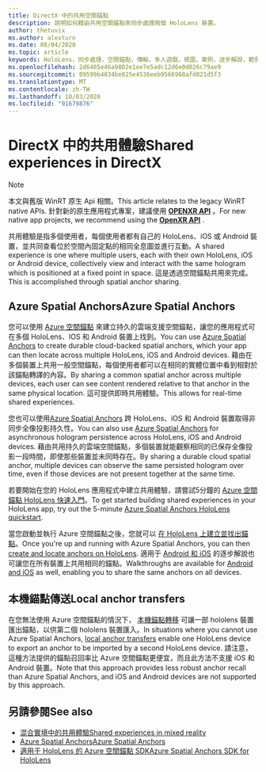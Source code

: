 ```yaml
---
title: DirectX 中的共用空間錨點
description: 說明如何藉由共用空間錨點來同步處理兩個 HoloLens 裝置。
author: thetuvix
ms.author: alexturn
ms.date: 08/04/2020
ms.topic: article
keywords: HoloLens，同步處理，空間錨點，傳輸，多人遊戲，視圖，案例，逐步解說，範例程式碼，Azure，Azure 空間錨點，ASA
ms.openlocfilehash: 2d6485e46a9802e1ee7e5adc12d6e0d026c79ae9
ms.sourcegitcommit: 09599b4034be825e4536eeb9566968afd021d5f3
ms.translationtype: MT
ms.contentlocale: zh-TW
ms.lasthandoff: 10/03/2020
ms.locfileid: "91679876"
---
```

# <a name="shared-experiences-in-directx"></a><span data-ttu-id="3ae0c-104">DirectX 中的共用體驗</span><span class="sxs-lookup"><span data-stu-id="3ae0c-104">Shared experiences in DirectX</span></span>

> [!NOTE]
> <span data-ttu-id="3ae0c-105">本文與舊版 WinRT 原生 Api 相關。</span><span class="sxs-lookup"><span data-stu-id="3ae0c-105">This article relates to the legacy WinRT native APIs.</span></span>  <span data-ttu-id="3ae0c-106">針對新的原生應用程式專案，建議使用 **[OPENXR API](../native/openxr-getting-started.md)** 。</span><span class="sxs-lookup"><span data-stu-id="3ae0c-106">For new native app projects, we recommend using the **[OpenXR API](../native/openxr-getting-started.md)** .</span></span>

<span data-ttu-id="3ae0c-107">共用體驗是指多個使用者，每個使用者都有自己的 HoloLens、iOS 或 Android 裝置，並共同查看位於空間內固定點的相同全息圖並進行互動。</span><span class="sxs-lookup"><span data-stu-id="3ae0c-107">A shared experience is one where multiple users, each with their own HoloLens, iOS or Android device, collectively view and interact with the same hologram which is positioned at a fixed point in space.</span></span> <span data-ttu-id="3ae0c-108">這是透過空間錨點共用來完成。</span><span class="sxs-lookup"><span data-stu-id="3ae0c-108">This is accomplished through spatial anchor sharing.</span></span>

## <a name="azure-spatial-anchors"></a><span data-ttu-id="3ae0c-109">Azure Spatial Anchors</span><span class="sxs-lookup"><span data-stu-id="3ae0c-109">Azure Spatial Anchors</span></span>

<span data-ttu-id="3ae0c-110">您可以使用 <a href="https://docs.microsoft.com/azure/spatial-anchors/overview" target="_blank">Azure 空間錨點</a> 來建立持久的雲端支援空間錨點，讓您的應用程式可在多個 HoloLens、IOS 和 Android 裝置上找到。</span><span class="sxs-lookup"><span data-stu-id="3ae0c-110">You can use <a href="https://docs.microsoft.com/azure/spatial-anchors/overview" target="_blank">Azure Spatial Anchors</a> to create durable cloud-backed spatial anchors, which your app can then locate across multiple HoloLens, iOS and Android devices.</span></span>  <span data-ttu-id="3ae0c-111">藉由在多個裝置上共用一般空間錨點，每個使用者都可以在相同的實體位置中看到相對於該錨點轉譯的內容。</span><span class="sxs-lookup"><span data-stu-id="3ae0c-111">By sharing a common spatial anchor across multiple devices, each user can see content rendered relative to that anchor in the same physical location.</span></span>  <span data-ttu-id="3ae0c-112">這可提供即時共用體驗。</span><span class="sxs-lookup"><span data-stu-id="3ae0c-112">This allows for real-time shared experiences.</span></span>

<span data-ttu-id="3ae0c-113">您也可以使用<a href="https://docs.microsoft.com/azure/spatial-anchors/overview" target="_blank">Azure Spatial Anchors</a> 跨 HoloLens、iOS 和 Android 裝置取得非同步全像投影持久性。</span><span class="sxs-lookup"><span data-stu-id="3ae0c-113">You can also use <a href="https://docs.microsoft.com/azure/spatial-anchors/overview" target="_blank">Azure Spatial Anchors</a> for asynchronous hologram persistence across HoloLens, iOS and Android devices.</span></span>  <span data-ttu-id="3ae0c-114">藉由共用持久的雲端空間錨點，多個裝置就能觀察相同的已保存全像投影一段時間，即使那些裝置並未同時存在。</span><span class="sxs-lookup"><span data-stu-id="3ae0c-114">By sharing a durable cloud spatial anchor, multiple devices can observe the same persisted hologram over time, even if those devices are not present together at the same time.</span></span>

<span data-ttu-id="3ae0c-115">若要開始在您的 HoloLens 應用程式中建立共用體驗，請嘗試5分鐘的 <a href="https://docs.microsoft.com/azure/spatial-anchors/quickstarts/get-started-hololens" target="_blank">Azure 空間錨點 HoloLens 快速入門</a>。</span><span class="sxs-lookup"><span data-stu-id="3ae0c-115">To get started building shared experiences in your HoloLens app, try out the 5-minute <a href="https://docs.microsoft.com/azure/spatial-anchors/quickstarts/get-started-hololens" target="_blank">Azure Spatial Anchors HoloLens quickstart</a>.</span></span>

<span data-ttu-id="3ae0c-116">當您啟動並執行 Azure 空間錨點之後，您就可以 <a href="https://docs.microsoft.com/azure/spatial-anchors/concepts/create-locate-anchors-cpp-winrt" target="_blank">在 HoloLens 上建立並找出錨點</a>。</span><span class="sxs-lookup"><span data-stu-id="3ae0c-116">Once you're up and running with Azure Spatial Anchors, you can then <a href="https://docs.microsoft.com/azure/spatial-anchors/concepts/create-locate-anchors-cpp-winrt" target="_blank">create and locate anchors on HoloLens</a>.</span></span>  <span data-ttu-id="3ae0c-117">適用于 <a href="https://docs.microsoft.com/azure/spatial-anchors/create-locate-anchors-overview" target="_blank">Android 和 iOS</a> 的逐步解說也可讓您在所有裝置上共用相同的錨點。</span><span class="sxs-lookup"><span data-stu-id="3ae0c-117">Walkthroughs are available for <a href="https://docs.microsoft.com/azure/spatial-anchors/create-locate-anchors-overview" target="_blank">Android and iOS</a> as well, enabling you to share the same anchors on all devices.</span></span>

## <a name="local-anchor-transfers"></a><span data-ttu-id="3ae0c-118">本機錨點傳送</span><span class="sxs-lookup"><span data-stu-id="3ae0c-118">Local anchor transfers</span></span>

<span data-ttu-id="3ae0c-119">在您無法使用 Azure 空間錨點的情況下， [本機錨點轉移](../../out-of-scope/local-anchor-transfers-in-directx.md) 可讓一部 hololens 裝置匯出錨點，以供第二個 hololens 裝置匯入。</span><span class="sxs-lookup"><span data-stu-id="3ae0c-119">In situations where you cannot use Azure Spatial Anchors, [local anchor transfers](../../out-of-scope/local-anchor-transfers-in-directx.md) enable one HoloLens device to export an anchor to be imported by a second HoloLens device.</span></span>  <span data-ttu-id="3ae0c-120">請注意，這種方法提供的錨點召回率比 Azure 空間錨點更便宜，而且此方法不支援 iOS 和 Android 裝置。</span><span class="sxs-lookup"><span data-stu-id="3ae0c-120">Note that this approach provides less robust anchor recall than Azure Spatial Anchors, and iOS and Android devices are not supported by this approach.</span></span>

## <a name="see-also"></a><span data-ttu-id="3ae0c-121">另請參閱</span><span class="sxs-lookup"><span data-stu-id="3ae0c-121">See also</span></span>
* [<span data-ttu-id="3ae0c-122">混合實境中的共用體驗</span><span class="sxs-lookup"><span data-stu-id="3ae0c-122">Shared experiences in mixed reality</span></span>](shared-experiences-in-mixed-reality.md)
* <span data-ttu-id="3ae0c-123"><a href="https://docs.microsoft.com/azure/spatial-anchors" target="_blank">Azure Spatial Anchors</a></span><span class="sxs-lookup"><span data-stu-id="3ae0c-123"><a href="https://docs.microsoft.com/azure/spatial-anchors" target="_blank">Azure Spatial Anchors</a></span></span>
* <span data-ttu-id="3ae0c-124"><a href="https://docs.microsoft.com/cpp/api/spatial-anchors/winrt/" target="_blank">適用于 HoloLens 的 Azure 空間錨點 SDK</a></span><span class="sxs-lookup"><span data-stu-id="3ae0c-124"><a href="https://docs.microsoft.com/cpp/api/spatial-anchors/winrt/" target="_blank">Azure Spatial Anchors SDK for HoloLens</a></span></span>